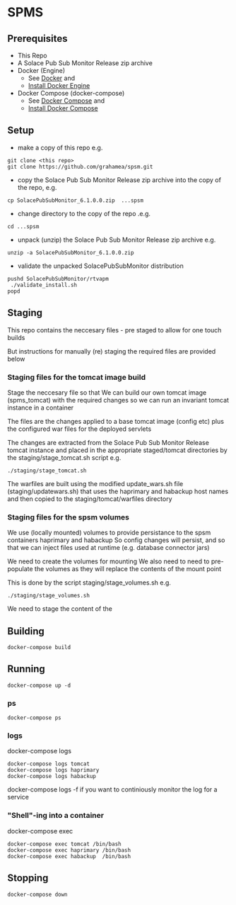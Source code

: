 # SPMS

## Prerequisites 

* This Repo
* A Solace Pub Sub Monitor Release zip archive
* Docker (Engine) 
  * See [Docker](https://docs.docker.com/engine/) and 
  * [Install Docker Engine](https://docs.docker.com/engine/install/) 
* Docker Compose (docker-compose) 
  * See [Docker Compose](https://docs.docker.com/compose/) and 
  * [Install Docker Compose](https://docs.docker.com/compose/install/) 

## Setup

* make a copy of this repo e.g.
```shell
git clone <this repo>
git clone https://github.com/grahamea/spsm.git
```

* copy the Solace Pub Sub Monitor Release zip archive into the copy of the repo, e.g.
```shell
cp SolacePubSubMonitor_6.1.0.0.zip  ...spsm
```

* change directory to the copy of the repo .e.g.
```shell
cd ...spsm
```

* unpack (unzip) the Solace Pub Sub Monitor Release zip archive e.g. 
```shell
unzip -a SolacePubSubMonitor_6.1.0.0.zip 
```

* validate the unpacked SolacePubSubMonitor distribution
```shell
pushd SolacePubSubMonitor/rtvapm
 ./validate_install.sh
popd
```

## Staging 

This repo contains the neccesary files - pre staged to allow for one touch builds 

But instructions for manually (re) staging the required files are provided below 

### Staging files for the tomcat image build

Stage the neccesary file so that
We can build our own tomcat image (spms_tomcat) with the required changes so we can run 
an invariant tomcat instance in a container 

The files are the changes applied to a base tomcat image (config etc)
plus the configured war files for the deployed servlets

The changes are extracted from the Solace Pub Sub Monitor Release tomcat instance 
and placed in the appropriate staged/tomcat directories by the
staging/stage_tomcat.sh script e.g.

```shell
./staging/stage_tomcat.sh
```

The warfiles are built using the modified update_wars.sh file (staging/updatewars.sh)
that uses the haprimary and habackup host names and then copied to the staging/tomcat/warfiles directory 

### Staging files for the spsm volumes

We use (locally mounted) volumes to provide persistance to the spsm containers haprimary and habackup
So config changes will persist, and so that we can inject files used at runtime (e.g. database connector jars)

We need to create the volumes for mounting 
We also need to need to pre-populate the volumes as they will replace the contents of the mount point

This is done by the script staging/stage_volumes.sh e.g.

```shell
./staging/stage_volumes.sh
```



We need to stage the content of the 


## Building 
```shell
docker-compose build
```

## Running

```shell
docker-compose up -d
```

### ps

```shell
docker-compose ps
```

### logs

docker-compose logs <service>

```shell
docker-compose logs tomcat
docker-compose logs haprimary
docker-compose logs habackup
```

docker-compose logs -f <service>
if you want to continiously monitor the log for a service

### "Shell"-ing into a container

docker-compose exec <service> <command>


```shell
docker-compose exec tomcat /bin/bash
docker-compose exec haprimary /bin/bash
docker-compose exec habackup  /bin/bash
```




## Stopping 

```shell
docker-compose down
```

